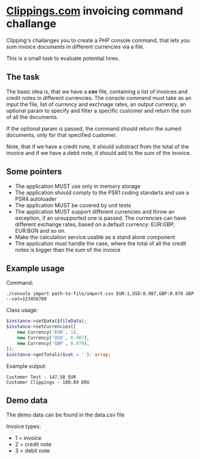 # [Clippings.com](https://clippings.com) invoicing command challange

Clipping's challanges you to create a PHP console command, that lets you sum invoice documents in different currencies via a file.

This is a small task to evaluate potential hires.

## The task

The basic idea is, that we have a **csv** file, containing a list of invoices and credit notes in different currencies. The console command must take as an input the file, list of currency and exchnage rates, an output currency, an optional param to specify and filter a specific customer and return the sum of all the documents.

If the optional param is passed, the command should return the sumed documents, only for that specified customer.

Note, that if we have a credit note, it should substract from the total of the invoice and if we have a debit note, it should add to the sum of the invoice.

## Some pointers

- The application MUST use only in memory storage
- The application should comply to the PSR1 coding standarts and use a PSR4 autoloader
- The application MUST be covered by unit tests
- The application MUST support different currencies and throw an exception, if an unsupported one is passed. The currencies can have different exchange rates, based on a default currency: EUR:GBP, EUR:BGN and so on.
- Make the calculation service usable as a stand alone component
- The application must handle the case, where the total of all the credit notes is bigger than the sum of the invoice

## Example usage

Command:

```
./console import path-to-file/import.csv EUR:1,USD:0.987,GBP:0.878 GBP --vat=123456789
```

Class usage:

```php
$instance->setData($fileData);
$instance->setCurrencies([
    new Currency('EUR', 1),
    new Currency('USD', 0.987),
    new Currency('GBP', 0.878),
]);
$instance->getTotals($vat = ''): array;
```

Example output:

```
Customer Test - 147.58 EUR
Customer Clippings - 180.89 ERU
```

## Demo data

The demo data can be found in the data.csv file

Invoice types:

- 1 = invoice
- 2 = credit note
- 3 = debit note
